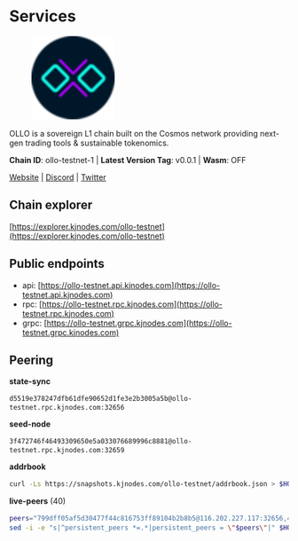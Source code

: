 # Services

<figure><img src="https://raw.githubusercontent.com/kj89/cosmos-images/main/logos/ollo.png" width="150" alt=""><figcaption></figcaption></figure>

OLLO is a sovereign L1 chain built on the Cosmos network providing  next-gen trading tools & sustainable tokenomics.

**Chain ID**: ollo-testnet-1 | **Latest Version Tag**: v0.0.1 | **Wasm**: OFF

[Website](https://www.ollostation.zone) | [Discord](https://discord.com/invite/GxBqZ9mSSm) | [Twitter](https://twitter.com/OLLOStation)




## Chain explorer
[https://explorer.kjnodes.com/ollo-testnet](https://explorer.kjnodes.com/ollo-testnet)

## Public endpoints

* api: [https://ollo-testnet.api.kjnodes.com](https://ollo-testnet.api.kjnodes.com)
* rpc: [https://ollo-testnet.rpc.kjnodes.com](https://ollo-testnet.rpc.kjnodes.com)
* grpc: [https://ollo-testnet.grpc.kjnodes.com](https://ollo-testnet.grpc.kjnodes.com)

## Peering

**state-sync**

```text
d5519e378247dfb61dfe90652d1fe3e2b3005a5b@ollo-testnet.rpc.kjnodes.com:32656
```

**seed-node**

```text
3f472746f46493309650e5a033076689996c8881@ollo-testnet.rpc.kjnodes.com:32659
```

**addrbook**
```bash
curl -Ls https://snapshots.kjnodes.com/ollo-testnet/addrbook.json > $HOME/.ollo/config/addrbook.json
```

**live-peers** (40)
```bash
peers="799dff05af5d30477f44c816753ff89104b2b8b5@116.202.227.117:32656,47655c33bdecae7f449301197d8b951a97e1b680@89.58.59.75:26656,d5519e378247dfb61dfe90652d1fe3e2b3005a5b@65.109.68.190:32656,d14b740968d24aa5c31ade7dbda2b1204c40f24c@65.109.52.156:46656,2a8f0fada8b8b71b8154cf30ce44aebea1b5fe3d@162.19.238.122:26656,da8d3ca8e1c147f0037b1c43ad3de7174f5ec1b7@209.145.59.224:26656,aa722a7660fdd1f61c7226d45d7099b37b6d8c68@136.243.88.91:7430,dba5e8b41c4e369418f83a449966e4eb7ca05cd4@65.109.23.114:18156,7dc63d58dccf6777206d5cdbc1ec1b9ba5221bd5@65.108.97.58:15656,67d27bdbc3c444c557d555164518d8f551a922c5@136.243.103.32:46656,43da48176665407ebbe40f809a0ec2c84ab0579e@65.109.24.121:26656,536c816c0d32ceb601fcf047284f65dc68c0513a@65.21.134.202:26626,d6c5ff021b091a1fd93b9f811cf7fca0d31e8510@65.108.238.61:46656,a553ae4af55d127300dd707a46e715b47a82610a@65.21.131.215:26626,412da32e046360f7e5168a89f80172ad093b17d9@65.109.37.58:17656,70ba32724461c7ed4ec8d6ddc8b5e0b1cfb9e237@54.219.57.63:26656,a99fc4e81770ca32d574cac2e8680dccc9b55f74@18.144.61.148:26656,ab89596768849d679ed11a9e1848224760a278cc@83.171.248.175:32656,d7c60cccfde3b2aa4fb6324c4327e629376e01ac@62.183.54.219:32656,517786f9e5e9caf196fed64c2130528e0ef59643@65.109.70.23:18156,b731df187ce2b278b60bc3469e13c6bac278dcc9@167.235.139.212:26656,46cd4ab1a4fd92ee0ab510d05dce3cd00e639a05@3.235.146.125:26656,c2bc7720a610d753b037d89e6c3f58f7c718e24f@116.202.117.229:32656,e53eedfc4c5c4487e1fba7f3b97de6aadfca8cea@5.161.179.64:26656,bc73e1f3bde267171309e723416690c9c7404881@142.132.199.236:27656,3ea40f63890f10272201edf96d2a49e197e52091@65.108.105.48:18156,9865c6e15faced6643adc228e3a59744e1b4e277@116.203.29.162:46656,6a2e6873ad316bc45342ec3b79430657fe714233@209.97.179.146:26656,b1fe199b7ac2a7714c5d21524bb87810a2be94fb@135.181.178.53:32656,c0b03cf21640b12d78f6b4b50d7505d05d37f055@95.217.230.54:26656,6fb1ca4b01926c43fb28f5eadc4710d0e7df8624@176.126.87.165:26656,036d17d15c4e36cee8d93f9fb1a5ad5cb956631f@213.136.76.191:26656,29b78da822388df177f4111e6589958d9f796f06@65.109.122.105:60856,a9123ae1e1b7f8438e7262efd50031aab600df41@154.12.225.160:32656,90ad9622ac54023fe4ee9824d77b5d3e3c25c245@162.55.234.70:54956,5c2a752c9b1952dbed075c56c600c3a79b58c395@195.3.220.135:27006,dd577d8f2e997d7e70495640aff124ddb70d1a21@95.217.192.222:26656,42beefd08b5f8580177d1506220db3a548090262@65.108.195.29:26116,8c4a28db4a9f4a37725d504d6f87fb5e1aee0266@49.12.216.13:46656,ade4d8bc8cbe014af6ebdf3cb7b1e9ad36f412c0@176.9.82.221:18156"
sed -i -e "s|^persistent_peers *=.*|persistent_peers = \"$peers\"|" $HOME/.ollo/config/config.toml
```
